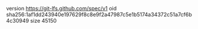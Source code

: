 version https://git-lfs.github.com/spec/v1
oid sha256:1af1dd243940e197629f8c8e9f2a47987c5e1b5174a34372c51a7cf6b4c30949
size 45150
